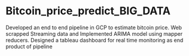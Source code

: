 # Bitcoin_price_predict_BIG_DATA
Developed an end to end pipeline in GCP to estimate bitcoin price. Web scrapped Streaming data and Implemented ARIMA model using mapper reducers. Designed a tableau dashboard for real time monitoring as end product of pipeline
